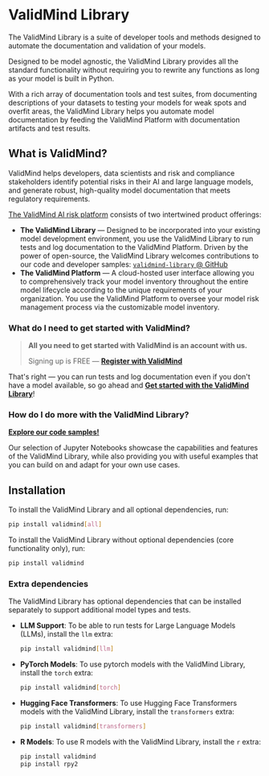 # ValidMind Library

The ValidMind Library is a suite of developer tools and methods designed to automate the documentation and validation of your models.

Designed to be model agnostic, the ValidMind Library provides all the standard functionality without requiring you to rewrite any functions as long as your model is built in Python.

With a rich array of documentation tools and test suites, from documenting descriptions of your datasets to testing your models for weak spots and overfit areas, the ValidMind Library helps you automate model documentation by feeding the ValidMind Platform with documentation artifacts and test results.

## What is ValidMind?

ValidMind helps developers, data scientists and risk and compliance stakeholders identify potential risks in their AI and large language models, and generate robust, high-quality model documentation that meets regulatory requirements.

[The ValidMind AI risk platform](https://docs.validmind.ai/about/overview.html) consists of two intertwined product offerings:

- **The ValidMind Library** — Designed to be incorporated into your existing model development environment, you use the ValidMind Library to run tests and log documentation to the ValidMind Platform. Driven by the power of open-source, the ValidMind Library welcomes contributions to our code and developer samples: [`validmind-library` @ GitHub](https://github.com/validmind/validmind-library)
- **The ValidMind Platform** — A cloud-hosted user interface allowing you to comprehensively track your model inventory throughout the entire model lifecycle according to the unique requirements of your organization. You use the ValidMind Platform to oversee your model risk management process via the customizable model inventory.

### What do I need to get started with ValidMind?

> **All you need to get started with ValidMind is an account with us.**
>
> Signing up is FREE — **[Register with ValidMind](https://docs.validmind.ai/guide/configuration/register-with-validmind.html)**

That's right — you can run tests and log documentation even if you don't have a model available, so go ahead and [**Get started with the ValidMind Library**](https://docs.validmind.ai/developer/get-started-validmind-library.html)!

### How do I do more with the ValidMind Library?

**[Explore our code samples!](https://docs.validmind.ai/developer/samples-jupyter-notebooks.html)**

Our selection of Jupyter Notebooks showcase the capabilities and features of the ValidMind Library, while also providing you with useful examples that you can build on and adapt for your own use cases.

## Installation

To install the ValidMind Library and all optional dependencies, run:

```bash
pip install validmind[all]
```

To install the ValidMind Library without optional dependencies (core functionality only), run:

```bash
pip install validmind
```

### Extra dependencies

The ValidMind Library has optional dependencies that can be installed separately to support additional model types and tests.

- **LLM Support**: To be able to run tests for Large Language Models (LLMs), install the `llm` extra:

    ```bash
    pip install validmind[llm]
    ```

- **PyTorch Models**: To use pytorch models with the ValidMind Library, install the `torch` extra:

    ```bash
    pip install validmind[torch]
    ```

- **Hugging Face Transformers**: To use Hugging Face Transformers models with the ValidMind Library, install the `transformers` extra:

    ```bash
    pip install validmind[transformers]
    ```

- **R Models**: To use R models with the ValidMind Library, install the `r` extra:

    ```bash
    pip install validmind
    pip install rpy2
    ```
